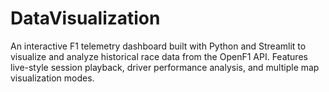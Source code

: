 # DataVisualization
An interactive F1 telemetry dashboard built with Python and Streamlit to visualize and analyze historical race data from the OpenF1 API. Features live-style session playback, driver performance analysis, and multiple map visualization modes.
